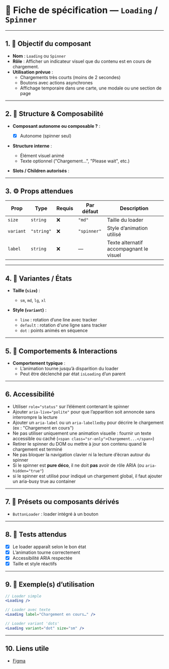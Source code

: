 # 📄 Fiche de spécification — `Loading` / `Spinner`

---

## 1. 🔎 Objectif du composant

- **Nom** : `Loading` ou `Spinner`
- **Rôle** : Afficher un indicateur visuel que du contenu est en cours de chargement.
- **Utilisation prévue** :
    - Chargements très courts (moins de 2 secondes)
    - Boutons avec actions asynchrones
    - Affichage temporaire dans une carte, une modale ou une section de page

---

## 2. 🧱 Structure & Composabilité

- **Composant autonome ou composable ?** :
    - [x] Autonome (spinner seul)

- **Structure interne** :
    - Élément visuel animé 
    - Texte optionnel ("Chargement…", "Please wait", etc.)

- **Slots / Children autorisés** :

---

## 3. ⚙️ Props attendues

| Prop         | Type                                 | Requis | Par défaut   | Description                                       |
|--------------|--------------------------------------|--------|--------------|---------------------------------------------------|
| `size`       | `string`                             | ❌     | `"md"`       | Taille du loader                                 |
| `variant`    | `"string"`                           | ❌     | `"spinner"`  | Style d’animation utilisé                        |
| `label`      | `string`                             | ❌     | —            | Texte alternatif accompagnant le visuel          |

---

## 4. 🎨 Variantes / États

- **Taille (`size`)** :
    -  `sm`, `md`, `lg`, `xl`
  
- **Style (`variant`)** :
    - `line` : rotation d’une line avec tracker
    - `default` : rotation d'une ligne sans tracker
    - `dot` : points animés en séquence

---

## 5. 🧪 Comportements & Interactions

- **Comportement typique** :
    - L’animation tourne jusqu’à disparition du loader
    - Peut être déclenché par état `isLoading` d’un parent

---

## 6. Accessibilité

- Utiliser `role="status"` sur l’élément contenant le spinner
- Ajouter `aria-live="polite"` pour que l’apparition soit annoncée sans interrompre la lecture
- Ajouter un `aria-label` ou un `aria-labelledby` pour décrire le chargement (ex : "Chargement en cours")
- Ne pas utiliser uniquement une animation visuelle : fournir un texte accessible ou caché (`<span class="sr-only">Chargement...</span>`)
- Retirer le spinner du DOM ou mettre à jour son contenu quand le chargement est terminé
- Ne pas bloquer la navigation clavier ni la lecture d’écran autour du spinner
- Si le spinner est **pure déco**, il ne doit **pas** avoir de rôle ARIA (ou `aria-hidden="true"`)
- si le spinner est utilisé pour indiqué un chargement global, il faut ajouter un aria-busy true au container
---

## 7. 🧩 Présets ou composants dérivés

- `ButtonLoader` : loader intégré à un bouton

---

## 8. 🧪 Tests attendus

- [x] Le loader apparaît selon le bon état
- [x] L’animation tourne correctement
- [x] Accessibilité ARIA respectée
- [x] Taille et style réactifs

---

## 9. 📐 Exemple(s) d’utilisation

```jsx
// Loader simple
<Loading />

// Loader avec texte
<Loading label="Chargement en cours…" />

// Loader variant 'dots'
<Loading variant="dot" size="sm" />
```
---

## 10. Liens utile
- [Figma](https://www.figma.com/design/BE2sfEyiN6lmoEw5l9kXY4/Design-system-V.2?node-id=1172-32&p=f&m=dev)